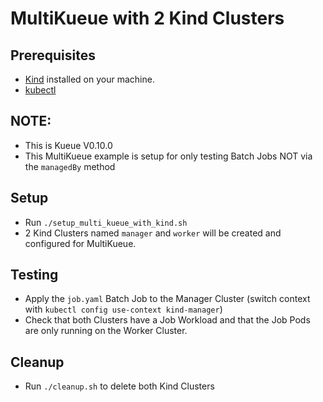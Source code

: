 # MultiKueue with 2 Kind Clusters
## Prerequisites 
* [Kind](https://kind.sigs.k8s.io/) installed on your machine.
* [kubectl](https://kubernetes.io/docs/reference/kubectl/)

## NOTE:
* This is Kueue V0.10.0
* This MultiKueue example is setup for only testing Batch Jobs NOT via the `managedBy` method 

## Setup
* Run `./setup_multi_kueue_with_kind.sh`
* 2 Kind Clusters named `manager` and `worker` will be created and configured for MultiKueue.

## Testing
* Apply the `job.yaml` Batch Job to the Manager Cluster (switch context with `kubectl config use-context kind-manager`)
* Check that both Clusters have a Job Workload and that the Job Pods are only running on the Worker Cluster.

## Cleanup
* Run `./cleanup.sh` to delete both Kind Clusters
